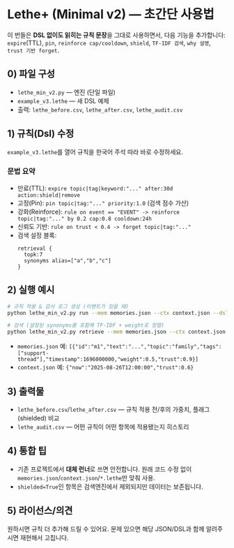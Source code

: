 
# Lethe+ (Minimal v2) — 초간단 사용법

이 번들은 **DSL 없이도 읽히는 규칙 문장**을 그대로 사용하면서,
다음 기능을 추가합니다: `expire`(TTL), `pin`, `reinforce cap/cooldown`, `shield`, `TF-IDF 검색`, `why 설명`, `trust 기반 forget`.

## 0) 파일 구성
- `lethe_min_v2.py` — 엔진 (단일 파일)
- `example_v3.lethe` — 새 DSL 예제
- 출력: `lethe_before.csv`, `lethe_after.csv`, `lethe_audit.csv`

## 1) 규칙(Dsl) 수정
`example_v3.lethe`를 열어 규칙을 한국어 주석 따라 바로 수정하세요.

### 문법 요약
- 만료(TTL): `expire topic|tag|keyword:"..." after:30d action:shield|remove`
- 고정(Pin): `pin topic|tag:"..." priority:1.0` (검색 점수 가산)
- 강화(Reinforce): `rule on event == "EVENT" -> reinforce topic|tag:"..." by 0.2 cap:0.8 cooldown:24h`
- 신뢰도 기반: `rule on trust < 0.4 -> forget topic|tag:"..."`
- 검색 설정 블록:
  ```
  retrieval {
    topk:7
    synonyms alias=["a","b","c"]
  }
  ```

## 2) 실행 예시
```bash
# 규칙 적용 & 감사 로그 생성 (이벤트가 있을 때)
python lethe_min_v2.py run --mem memories.json --ctx context.json --dsl example_v3.lethe --event milestone   --audit lethe_audit.csv --before lethe_before.csv --after lethe_after.csv

# 검색 (설정된 synonyms를 포함해 TF-IDF + weight로 정렬)
python lethe_min_v2.py retrieve --mem memories.json --ctx context.json --dsl example_v3.lethe --query "support-thread" --topk 7
```

- `memories.json` 예: `[{"id":"m1","text":"...","topic":"family","tags":["support-thread"],"timestamp":1696000000,"weight":0.5,"trust":0.9}]`
- `context.json` 예: `{"now":"2025-08-26T12:00:00","trust":0.6}`

## 3) 출력물
- `lethe_before.csv`/`lethe_after.csv` — 규칙 적용 전/후의 가중치, 플래그(shielded) 비교
- `lethe_audit.csv` — 어떤 규칙이 어떤 항목에 적용됐는지 히스토리

## 4) 통합 팁
- 기존 프로젝트에서 **대체 런너**로 쓰면 안전합니다. 원래 코드 수정 없이 `memories.json`/`context.json`/`*.lethe`만 맞춰 사용.
- `shielded=True`인 항목은 검색엔진에서 제외되지만 데이터는 보존됩니다.

## 5) 라이선스/의견
원하시면 규칙 더 추가해 드릴 수 있어요. 문제 있으면 해당 JSON/DSL과 함께 알려주시면 재현해서 고칩니다.
